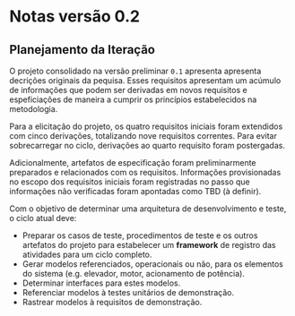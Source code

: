 # Notas versão 0.2

## Planejamento da Iteração

O projeto consolidado na versão preliminar `0.1` apresenta apresenta
decrições originais da pequisa. Esses requisitos apresentam um
acúmulo de informações que podem ser derivadas em novos requisitos
e espeficiações de maneira a cumprir os princípios estabelecidos
na metodologia.

Para a elicitação do projeto, os quatro requisitos iniciais foram
extendidos com cinco derivações, totalizando nove requisitos correntes.
Para evitar sobrecarregar no ciclo, derivações ao quarto requisito
foram postergadas.

Adicionalmente, artefatos de especificação foram preliminarmente
preparados e relacionados com os requisitos. Informações provisionadas
no escopo dos requisitos iniciais foram registradas no passo que
informações não verificadas foram apontadas como TBD (à definir).

Com o objetivo de determinar uma arquitetura de desenvolvimento
e teste, o ciclo atual deve:
- Preparar os casos de teste, procedimentos de teste e os outros
    artefatos do projeto para estabelecer um **framework** de
    registro das atividades para um ciclo completo.
- Gerar modelos referenciados, operacionais ou não, para os
    elementos do sistema (e.g. elevador, motor, acionamento de
    potência).
- Determinar interfaces para estes modelos.
- Referenciar modelos à testes unitários de demonstração.
- Rastrear modelos à requisitos de demonstração.